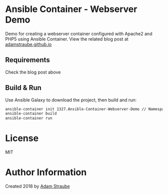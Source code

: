 # Ansible Container - Webserver Demo
Demo for creating a webserver container configured with Apache2 and PHP5 using Ansible Container.
View the related blog post at [adamstraube.github.io](https://adamstraube.github.io/build-a-docker-stack-with-ansible-container/)

## Requirements

Check the blog post above

## Build & Run

Use Ansible Galaxy to download the project, then build and run:
```bash
ansible-container init 1327.Ansible-Container-Webserver-Demo // Namespace ID required currently. Will change back when https://github.com/ansible/ansible-container-demo/issues/7 is fixed
ansible-container build
ansible-container run
```

# License

MIT

# Author Information

Created 2018 by [Adam Straube](adamstraube.github.io)
